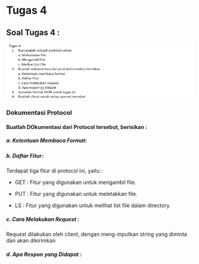# Tugas 4

## Soal Tugas 4 :
![1](https://github.com/PutriEndahP/PROGJAR_05111740000039/blob/master/tugas4/soal%20tugas%204.jpeg)

### Dokumentasi Protocol

#### Buatlah DOkumentasi dari Protocol tersebut, berisikan :

##### a. Ketentuan Membaca Format: 


##### b. Daftar Fitur:

  Terdapat tiga fitur di protocol ini, yaitu :
  
  * GET : Fitur yang digunakan untuk mengambil file.
  
  * PUT : Fitur yang digunakan untuk meletakkan file.
  
  * LS : Fitur yang digunakan untuk melihat list file dalam directory.

##### c. Cara Melakukan Request :

  Request dilakukan oleh client, dengan meng-inputkan string yang diminta dan akan dikirimkan 

##### d. Apa Respon yang Didapat : 

